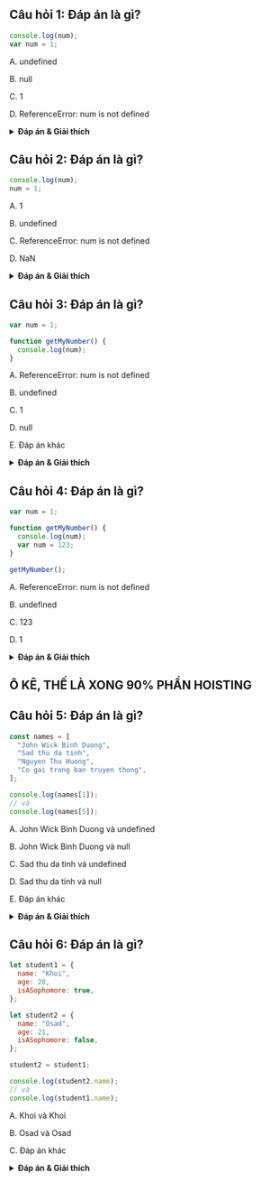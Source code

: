 ## Câu hỏi 1: Đáp án là gì?

```js
console.log(num);
var num = 1;
```

A. undefined

B. null

C. 1

D. ReferenceError: num is not defined

<details>
  <summary>
  <strong>Đáp án & Giải thích</strong>
  </summary>

### Đáp án là **A**

Vì tác động bởi tính chất của Hoisting trong JS nên bản chất đoạn code kia sẽ có dạng như sau:

```js
var num;
console.log(num);
num = 1;
```

Và theo như đoạn code trên thì num được khai báo rồi nhưng mà chưa được gán giá trị nên giá trị của nó sẽ là `undefined`

</details>

## Câu hỏi 2: Đáp án là gì?

```js
console.log(num);
num = 1;
```

A. 1

B. undefined

C. ReferenceError: num is not defined

D. NaN

<details>
  <summary>
  <strong>Đáp án & Giải thích</strong>
  </summary>

### Đáp án là **C**

Trong JS, khi ta không sử dụng bất kì kiểu khai báo nào (var, let, const) thì mặc định nó sẽ gán cho kiểu khai báo đó là `let`, đưa vào đoạn code trên thì sẽ có dạng như sau:

```js
console.log(num);
let num = 1;
```

Và bởi vì `let` không có tính chất hoisting giống như `var`, nên JS sẽ hiểu rằng "Mày chưa hề khai báo bất kì biến nào tên num cả", vì vậy kết quả sẽ trả về `ReferenceError: num is not defined`, lỗi này khác với undefined ở chỗ là:

- undefined: là khai báo rồi nhưng mà chưa sử dụng, chưa gán giá trị

- ReferenceError: ... is not defined: là chưa hề khai báo

</details>

## Câu hỏi 3: Đáp án là gì?

```js
var num = 1;

function getMyNumber() {
  console.log(num);
}
```

A. ReferenceError: num is not defined

B. undefined

C. 1

D. null

E. Đáp án khác

<details>
  <summary>
  <strong>Đáp án & Giải thích</strong>
  </summary>

### Đáp án là **E**

Lí do ra đáp án E thì nhìn kĩ lại 5s, chúng ta chưa hề gọi hàm để thực thi xử lí đoạn code in ra màn hình. Phải invoke function như sau:

```js
var num = 1;

function getMyNumber() {
  console.log(num);
}

// Lúc này mới thực thi function
getMyNumber();
```

</details>

## Câu hỏi 4: Đáp án là gì?

```js
var num = 1;

function getMyNumber() {
  console.log(num);
  var num = 123;
}

getMyNumber();
```

A. ReferenceError: num is not defined

B. undefined

C. 123

D. 1

<details>
  <summary>
  <strong>Đáp án & Giải thích</strong>
  </summary>

### Đáp án là **B**

Cũng lại là vì tính chất **Hoisting** thôi, hoisting nói khái niệm thì nôm na là đưa code của mình lên trên ĐẦU. Nhưng mà đầu gì thì có thể họ không nói (maybe đầu c\*c if u're asking 😕). Đưa lên đầu tức là đưa lên đầu của **Scope**, ví dụ như sau:

```js
let string = "Aiza";
console.log("hehe");
console.log("haha");

function getNum() {
  console.log(num);
  var num = 1;
}
```

Thì lúc này biến num sẽ được đưa lên trên đầu của **Scope**, và scope của nó là bên trong function getNum(), tức là đoạn code trên thực chất sẽ là như sau:

```js
let string = "Aiza";
console.log("hehe");
console.log("haha");

function getNum() {
  var num;
  console.log(num);
  num = 1;
}
```

CHỨ KHÔNG PHẢI LÀ:

```js
var num;
let string = "Aiza";
console.log("hehe");
console.log("haha");

function getNum() {
  console.log(num);
  num = 1;
}
```

</details>

## Ô KÊ, THẾ LÀ XONG 90% PHẦN HOISTING

## Câu hỏi 5: Đáp án là gì?

```js
const names = [
  "John Wick Binh Duong",
  "Sad thu da tinh",
  "Nguyen Thu Huong",
  "Co gai trong ban truyen thong",
];

console.log(names[1]);
// và
console.log(names[5]);
```

A. John Wick Binh Duong và undefined

B. John Wick Binh Duong và null

C. Sad thu da tinh và undefined

D. Sad thu da tinh và null

E. Đáp án khác

<details>
  <summary>
  <strong>Đáp án & Giải thích</strong>
  </summary>

### Đáp án là **C**

Thực sự là cần giải thích sao ...

Trong mảng index sẽ bắt đầu từ con số 0, và Javascript sẽ dùng index để làm key, vì vậy:

```js
const names = [
  "John Wick Binh Duong", // 0
  "Sad thu da tinh", // 1
  "Nguyen Thu Huong", // 2
  "Co gai trong ban truyen thong", // 3
];

console.log(names[1]); // Output: Sad thu da tinh
console.log(names[4]); // Output: undefined
```

</details>

## Câu hỏi 6: Đáp án là gì?

```js
let student1 = {
  name: "Khoi",
  age: 20,
  isASophomore: true,
};

let student2 = {
  name: "Osad",
  age: 21,
  isASophomore: false,
};

student2 = student1;

console.log(student2.name);
// và
console.log(student1.name);
```

A. Khoi và Khoi

B. Osad và Osad

C. Đáp án khác

<details>
  <summary>
  <strong>Đáp án & Giải thích</strong>
  </summary>

### Đáp án là **A**

Thực sự là cần giải thích sao ...

Khi ta sử dụng toán tử = để gán giá trị của `student1` cho `student2`.

Thì `student2` sẽ ngay lập tức bị thay đổi địa chỉ bộ nhớ sang địa chỉ bộ nhớ của `student1`, và có cho mình toàn bộ giá trị mà thằng `student1` có. và đương nhiên cả vùng bộ nhớ của chúng nó cũng là một luôn

Hiểu nôm na là Khôi sống ở Kim Ngưu, Nam sống ở Núi Trúc, tự dưng thằng Nam đấm thằng Khôi chết rồi "phẫu thuật thẩm mĩ" thay thế chỗ của nó, thì danh tính của Nam sẽ biến thành của Khôi luôn, và địa chỉ nhà cũng ở Kim Ngưu luôn 🥰

```js
console.log(anotherStudent === student);
// Output: true
```

</details>
